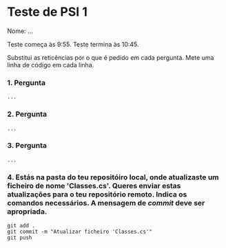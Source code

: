 # Teste de PSI 1

Nome: ...

Teste começa às 9:55. Teste termina às 10:45.

Substitui as reticências por o que é pedido em cada pergunta. Mete uma linha de código em cada linha.

### 1. Pergunta

    ...

### 2. Pergunta

    ...

### 3. Pergunta
  
    ...

### 4. Estás na pasta do teu repositóiro local, onde atualizaste um ficheiro de nome 'Classes.cs'. Queres enviar estas atualizações para o teu repositório remoto. Indica os comandos necessários. A mensagem de *commit* deve ser apropriada.

    git add .
    git commit -m "Atualizar ficheiro 'Classes.cs'"
    git push
